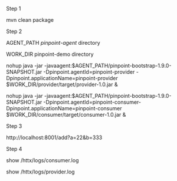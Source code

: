 Step 1

mvn clean package





Step 2

AGENT_PATH  *pinpoint-agent*  directory

WORK_DIR  pinpoint-demo directory

nohup java -jar -javaagent:$AGENT_PATH/pinpoint-bootstrap-1.9.0-SNAPSHOT.jar -Dpinpoint.agentId=pinpoint-provider -Dpinpoint.applicationName=pinpoint-provider $WORK_DIR/provider/target/provider-1.0.jar  &

nohup java -jar -javaagent:$AGENT_PATH/pinpoint-bootstrap-1.9.0-SNAPSHOT.jar -Dpinpoint.agentId=pinpoint-consumer-Dpinpoint.applicationName=pinpoint-consumer $WORK_DIR/consumer/target/consumer-1.0.jar  &



Step 3

http://localhost:8001/add?a=22&b=333



Step 4

show /httx/logs/consumer.log

show /httx/logs/provider.log